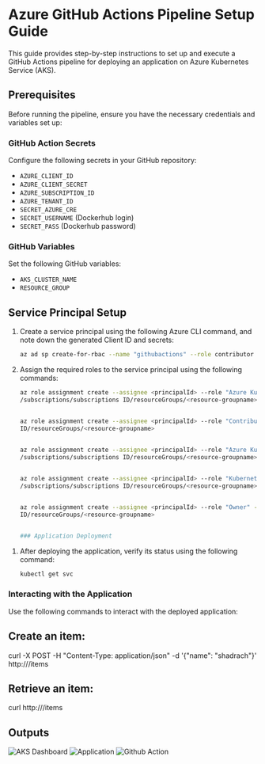 # Azure GitHub Actions Pipeline Setup Guide

This guide provides step-by-step instructions to set up and execute a GitHub Actions pipeline for deploying an application on Azure Kubernetes Service (AKS).

## Prerequisites

Before running the pipeline, ensure you have the necessary credentials and variables set up:

### GitHub Action Secrets

Configure the following secrets in your GitHub repository:
- `AZURE_CLIENT_ID`
- `AZURE_CLIENT_SECRET`
- `AZURE_SUBSCRIPTION_ID`
- `AZURE_TENANT_ID`
- `SECRET_AZURE_CRE`
- `SECRET_USERNAME` (Dockerhub login)
- `SECRET_PASS` (Dockerhub password)

### GitHub Variables
Set the following GitHub variables:
- `AKS_CLUSTER_NAME`
- `RESOURCE_GROUP`

## Service Principal Setup

1. Create a service principal using the following Azure CLI command, and note down the generated Client ID and secrets:
   
   ```bash
   az ad sp create-for-rbac --name "githubactions" --role contributor --scopes /subscriptions/595cde91-1448-4867-beca-c97b439bbc31/resourceGroups/test_env --sdk-auth
2. Assign the required roles to the service principal using the following commands:
   
   ```bash
   az role assignment create --assignee <principalId> --role "Azure Kubernetes Service Cluster User Role" --scope 
   /subscriptions/subscriptions ID/resourceGroups/<resource-groupname>
   
   
   az role assignment create --assignee <principalId> --role "Contributor" --scope /subscriptions/subscriptions 
   ID/resourceGroups/<resource-groupname>
    
   
   az role assignment create --assignee <principalId> --role "Azure Kubernetes Service Contributor Role" --scope 
   /subscriptions/subscriptions ID/resourceGroups/<resource-groupname>

   
   az role assignment create --assignee <principalId> --role "Kubernetes Extension Contributor" --scope 
   /subscriptions/subscriptions ID/resourceGroups/<resource-groupname>

   
   az role assignment create --assignee <principalId> --role "Owner" --scope /subscriptions/subscriptions 
   ID/resourceGroups/<resource-groupname>


   ### Application Deployment

1) After deploying the application, verify its status using the following command:

   ```bash
   kubectl get svc

### Interacting with the Application

Use the following commands to interact with the deployed application:

## Create an item:


curl -X POST -H "Content-Type: application/json" -d '{"name": "shadrach"}' http://<IP address>/items

## Retrieve an item:


curl http://<IP address>/items

## Outputs

![AKS Dashboard](https://github.com/shadrachdoc/AKS-python-deployment/blob/main/k8s/Azure-screenshot.png)
![Application](https://github.com/shadrachdoc/AKS-python-deployment/blob/main/k8s/python-output.png)
![Github Action](https://github.com/shadrachdoc/AKS-python-deployment/blob/main/k8s/github-action.png)


  
